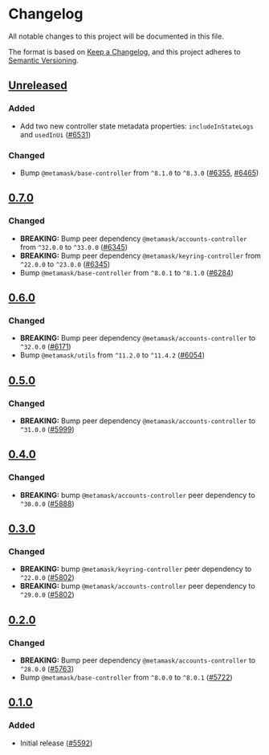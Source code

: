 # Changelog

All notable changes to this project will be documented in this file.

The format is based on [Keep a Changelog](https://keepachangelog.com/en/1.0.0/),
and this project adheres to [Semantic Versioning](https://semver.org/spec/v2.0.0.html).

## [Unreleased]

### Added

- Add two new controller state metadata properties: `includeInStateLogs` and `usedInUi` ([#6531](https://github.com/MetaMask/core/pull/6531))

### Changed

- Bump `@metamask/base-controller` from `^8.1.0` to `^8.3.0` ([#6355](https://github.com/MetaMask/core/pull/6355), [#6465](https://github.com/MetaMask/core/pull/6465))

## [0.7.0]

### Changed

- **BREAKING:** Bump peer dependency `@metamask/accounts-controller` from `^32.0.0` to `^33.0.0` ([#6345](https://github.com/MetaMask/core/pull/6345))
- **BREAKING:** Bump peer dependency `@metamask/keyring-controller` from `^22.0.0` to `^23.0.0` ([#6345](https://github.com/MetaMask/core/pull/6345))
- Bump `@metamask/base-controller` from `^8.0.1` to `^8.1.0` ([#6284](https://github.com/MetaMask/core/pull/6284))

## [0.6.0]

### Changed

- **BREAKING:** Bump peer dependency `@metamask/accounts-controller` to `^32.0.0` ([#6171](https://github.com/MetaMask/core/pull/6171))
- Bump `@metamask/utils` from `^11.2.0` to `^11.4.2` ([#6054](https://github.com/MetaMask/core/pull/6054))

## [0.5.0]

### Changed

- **BREAKING:** Bump peer dependency `@metamask/accounts-controller` to `^31.0.0` ([#5999](https://github.com/MetaMask/core/pull/5999))

## [0.4.0]

### Changed

- **BREAKING:** bump `@metamask/accounts-controller` peer dependency to `^30.0.0` ([#5888](https://github.com/MetaMask/core/pull/5888))

## [0.3.0]

### Changed

- **BREAKING:** bump `@metamask/keyring-controller` peer dependency to `^22.0.0` ([#5802](https://github.com/MetaMask/core/pull/5802))
- **BREAKING:** bump `@metamask/accounts-controller` peer dependency to `^29.0.0` ([#5802](https://github.com/MetaMask/core/pull/5802))

## [0.2.0]

### Changed

- **BREAKING:** Bump peer dependency `@metamask/accounts-controller` to `^28.0.0` ([#5763](https://github.com/MetaMask/core/pull/5763))
- Bump `@metamask/base-controller` from `^8.0.0` to `^8.0.1` ([#5722](https://github.com/MetaMask/core/pull/5722))

## [0.1.0]

### Added

- Initial release ([#5592](https://github.com/MetaMask/core/pull/5592))

[Unreleased]: https://github.com/MetaMask/core/compare/@metamask/delegation-controller@0.7.0...HEAD
[0.7.0]: https://github.com/MetaMask/core/compare/@metamask/delegation-controller@0.6.0...@metamask/delegation-controller@0.7.0
[0.6.0]: https://github.com/MetaMask/core/compare/@metamask/delegation-controller@0.5.0...@metamask/delegation-controller@0.6.0
[0.5.0]: https://github.com/MetaMask/core/compare/@metamask/delegation-controller@0.4.0...@metamask/delegation-controller@0.5.0
[0.4.0]: https://github.com/MetaMask/core/compare/@metamask/delegation-controller@0.3.0...@metamask/delegation-controller@0.4.0
[0.3.0]: https://github.com/MetaMask/core/compare/@metamask/delegation-controller@0.2.0...@metamask/delegation-controller@0.3.0
[0.2.0]: https://github.com/MetaMask/core/compare/@metamask/delegation-controller@0.1.0...@metamask/delegation-controller@0.2.0
[0.1.0]: https://github.com/MetaMask/core/releases/tag/@metamask/delegation-controller@0.1.0
